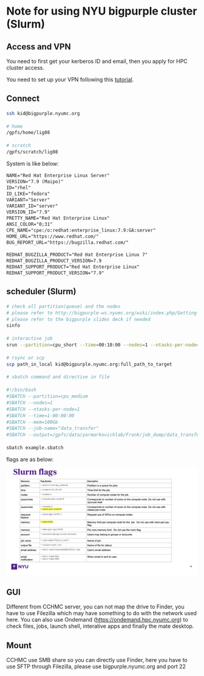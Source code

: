 # Note for using NYU bigpurple cluster (Slurm)

## Access and VPN

You need to first get your kerberos ID and email, then you apply for HPC cluster access.

You need to set up your VPN following this [tutorial](https://servicecatalog.nyumc.org/Pages/NYU_Langone_Advanced_Access_App.aspx).


## Connect

```bash
ssh kid@bigpurple.nyumc.org

# home
/gpfs/home/lig08

# scratch
/gpfs/scratch/lig08

```

System is like below:

```
NAME="Red Hat Enterprise Linux Server"
VERSION="7.9 (Maipo)"
ID="rhel"
ID_LIKE="fedora"
VARIANT="Server"
VARIANT_ID="server"
VERSION_ID="7.9"
PRETTY_NAME="Red Hat Enterprise Linux"
ANSI_COLOR="0;31"
CPE_NAME="cpe:/o:redhat:enterprise_linux:7.9:GA:server"
HOME_URL="https://www.redhat.com/"
BUG_REPORT_URL="https://bugzilla.redhat.com/"

REDHAT_BUGZILLA_PRODUCT="Red Hat Enterprise Linux 7"
REDHAT_BUGZILLA_PRODUCT_VERSION=7.9
REDHAT_SUPPORT_PRODUCT="Red Hat Enterprise Linux"
REDHAT_SUPPORT_PRODUCT_VERSION="7.9"
```

## scheduler (Slurm)

```bash
# check all partition(queue) and the nodes
# please refer to http://bigpurple-ws.nyumc.org/wiki/index.php/Getting-Started
# please refer to the bigpurple slides deck if needed
sinfo

# interactive job
srun --partition=cpu_short --time=00:10:00 --nodes=1 --ntasks-per-node=8 --mem=5Gb --job-name="test" --pty bash

# rsync or scp
scp path_in_local kid@bigpurple.nyumc.org:full_path_to_target

# sbatch command and directive in file

#!/bin/bash
#SBATCH --partition=cpu_medium
#SBATCH --nodes=1
#SBATCH --ntasks-per-node=1
#SBATCH --time=1-00:00:00
#SBATCH --mem=100Gb
#SBATCH --job-name="data_transfer"
#SBATCH --output=/gpfs/data/yarmarkovichlab/Frank/job_dump/data_transfer.out

sbatch example.sbatch
```

flags are as below:

![flag](../data/bigpurple_flags.png)

## GUI

Different from CCHMC server, you can not map the drive to Finder, you have to use Filezilla which may have something to do with the network used here.
You can also use Ondemand (https://ondemand.hpc.nyumc.org) to check files, jobs, launch shell, interative apps and finally the mate desktop.

## Mount

CCHMC use SMB share so you can directly use Finder, here you have to use SFTP through Filezilla, please use bigpurple.nyumc.org and port 22


